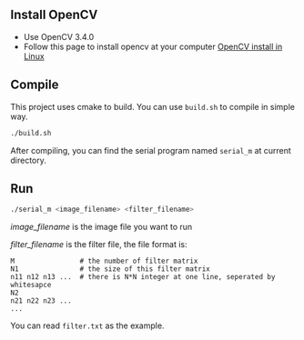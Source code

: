 
## Install OpenCV
- Use OpenCV 3.4.0
- Follow this page to install opencv at your computer [OpenCV install in Linux](https://docs.opencv.org/3.4.0/d7/d9f/tutorial_linux_install.html)

## Compile
This project uses cmake to build. You can use `build.sh` to compile in simple way.
```bash
./build.sh
```

After compiling, you can find the serial program named `serial_m` at current directory.

## Run
```bash
./serial_m <image_filename> <filter_filename>
```

*image_filename* is the image file you want to run

*filter_filename* is the filter file, the file format is:

```
M                # the number of filter matrix
N1               # the size of this filter matrix
n11 n12 n13 ...  # there is N*N integer at one line, seperated by whitesapce
N2
n21 n22 n23 ...
...
```

You can read `filter.txt` as the example.
